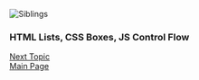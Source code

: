 ![Siblings](https://images.unsplash.com/photo-1519150268069-c094cfc0b3c8?ixlib=rb-1.2.1&ixid=eyJhcHBfaWQiOjEyMDd9&auto=format&fit=crop&w=500&q=60)

### HTML Lists, CSS Boxes, JS Control Flow
[Next Topic](class-04.md)   
[Main Page](README.md)